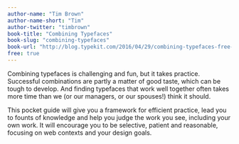 ```yaml
---
author-name: "Tim Brown"
author-name-short: "Tim"
author-twitter: "timbrown"
book-title: "Combining Typefaces"
book-slug: "combining-typefaces"
book-url: "http://blog.typekit.com/2016/04/29/combining-typefaces-free-guide-to-great-typography/"
free: true
---
```


Combining typefaces is challenging and fun, but it takes practice. Successful combinations are partly a matter of good taste, which can be tough to develop. And finding typefaces that work well together often takes more time than we (or our managers, or our spouses!) think it should.

This pocket guide will give you a framework for efficient practice, lead you to founts of knowledge and help you judge the work you see, including your own work. It will encourage you to be selective, patient and reasonable, focusing on web contexts and your design goals.
